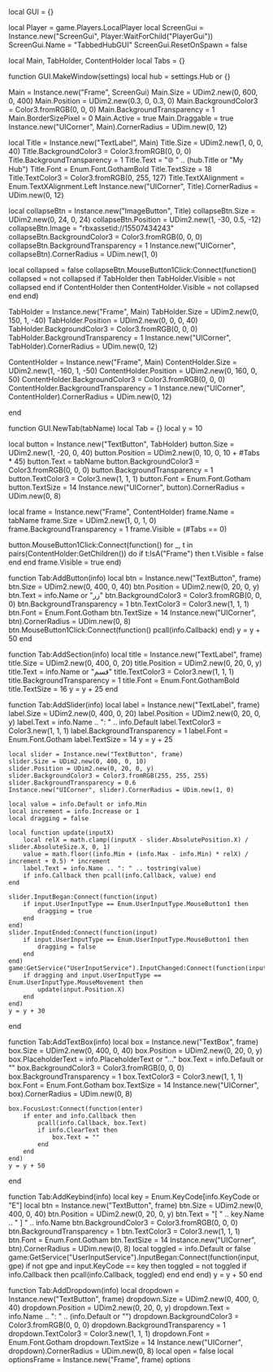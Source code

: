 local GUI = {}

local Player = game.Players.LocalPlayer local ScreenGui = Instance.new("ScreenGui", Player:WaitForChild("PlayerGui")) ScreenGui.Name = "TabbedHubGUI" ScreenGui.ResetOnSpawn = false

local Main, TabHolder, ContentHolder local Tabs = {}

function GUI.MakeWindow(settings) local hub = settings.Hub or {}

Main = Instance.new("Frame", ScreenGui)
Main.Size = UDim2.new(0, 600, 0, 400)
Main.Position = UDim2.new(0.3, 0, 0.3, 0)
Main.BackgroundColor3 = Color3.fromRGB(0, 0, 0)
Main.BackgroundTransparency = 1
Main.BorderSizePixel = 0
Main.Active = true
Main.Draggable = true
Instance.new("UICorner", Main).CornerRadius = UDim.new(0, 12)

local Title = Instance.new("TextLabel", Main)
Title.Size = UDim2.new(1, 0, 0, 40)
Title.BackgroundColor3 = Color3.fromRGB(0, 0, 0)
Title.BackgroundTransparency = 1
Title.Text = "🌐 " .. (hub.Title or "My Hub")
Title.Font = Enum.Font.GothamBold
Title.TextSize = 18
Title.TextColor3 = Color3.fromRGB(0, 255, 127)
Title.TextXAlignment = Enum.TextXAlignment.Left
Instance.new("UICorner", Title).CornerRadius = UDim.new(0, 12)

local collapseBtn = Instance.new("ImageButton", Title)
collapseBtn.Size = UDim2.new(0, 24, 0, 24)
collapseBtn.Position = UDim2.new(1, -30, 0.5, -12)
collapseBtn.Image = "rbxassetid://15507434243"
collapseBtn.BackgroundColor3 = Color3.fromRGB(0, 0, 0)
collapseBtn.BackgroundTransparency = 1
Instance.new("UICorner", collapseBtn).CornerRadius = UDim.new(1, 0)

local collapsed = false
collapseBtn.MouseButton1Click:Connect(function()
	collapsed = not collapsed
	if TabHolder then TabHolder.Visible = not collapsed end
	if ContentHolder then ContentHolder.Visible = not collapsed end
end)

TabHolder = Instance.new("Frame", Main)
TabHolder.Size = UDim2.new(0, 150, 1, -40)
TabHolder.Position = UDim2.new(0, 0, 0, 40)
TabHolder.BackgroundColor3 = Color3.fromRGB(0, 0, 0)
TabHolder.BackgroundTransparency = 1
Instance.new("UICorner", TabHolder).CornerRadius = UDim.new(0, 12)

ContentHolder = Instance.new("Frame", Main)
ContentHolder.Size = UDim2.new(1, -160, 1, -50)
ContentHolder.Position = UDim2.new(0, 160, 0, 50)
ContentHolder.BackgroundColor3 = Color3.fromRGB(0, 0, 0)
ContentHolder.BackgroundTransparency = 1
Instance.new("UICorner", ContentHolder).CornerRadius = UDim.new(0, 12)

end

function GUI.NewTab(tabName) local Tab = {} local y = 10

local button = Instance.new("TextButton", TabHolder)
button.Size = UDim2.new(1, -20, 0, 40)
button.Position = UDim2.new(0, 10, 0, 10 + #Tabs * 45)
button.Text = tabName
button.BackgroundColor3 = Color3.fromRGB(0, 0, 0)
button.BackgroundTransparency = 1
button.TextColor3 = Color3.new(1, 1, 1)
button.Font = Enum.Font.Gotham
button.TextSize = 14
Instance.new("UICorner", button).CornerRadius = UDim.new(0, 8)

local frame = Instance.new("Frame", ContentHolder)
frame.Name = tabName
frame.Size = UDim2.new(1, 0, 1, 0)
frame.BackgroundTransparency = 1
frame.Visible = (#Tabs == 0)

button.MouseButton1Click:Connect(function()
	for _, t in pairs(ContentHolder:GetChildren()) do
		if t:IsA("Frame") then t.Visible = false end
	end
	frame.Visible = true
end)

function Tab:AddButton(info)
	local btn = Instance.new("TextButton", frame)
	btn.Size = UDim2.new(0, 400, 0, 40)
	btn.Position = UDim2.new(0, 20, 0, y)
	btn.Text = info.Name or "زر"
	btn.BackgroundColor3 = Color3.fromRGB(0, 0, 0)
	btn.BackgroundTransparency = 1
	btn.TextColor3 = Color3.new(1, 1, 1)
	btn.Font = Enum.Font.Gotham
	btn.TextSize = 14
	Instance.new("UICorner", btn).CornerRadius = UDim.new(0, 8)
	btn.MouseButton1Click:Connect(function()
		pcall(info.Callback)
	end)
	y = y + 50
end

function Tab:AddSection(info)
	local title = Instance.new("TextLabel", frame)
	title.Size = UDim2.new(0, 400, 0, 20)
	title.Position = UDim2.new(0, 20, 0, y)
	title.Text = info.Name or "قسم"
	title.TextColor3 = Color3.new(1, 1, 1)
	title.BackgroundTransparency = 1
	title.Font = Enum.Font.GothamBold
	title.TextSize = 16
	y = y + 25
end

function Tab:AddSlider(info)
	local label = Instance.new("TextLabel", frame)
	label.Size = UDim2.new(0, 400, 0, 20)
	label.Position = UDim2.new(0, 20, 0, y)
	label.Text = info.Name .. ": " .. info.Default
	label.TextColor3 = Color3.new(1, 1, 1)
	label.BackgroundTransparency = 1
	label.Font = Enum.Font.Gotham
	label.TextSize = 14
	y = y + 25

	local slider = Instance.new("TextButton", frame)
	slider.Size = UDim2.new(0, 400, 0, 10)
	slider.Position = UDim2.new(0, 20, 0, y)
	slider.BackgroundColor3 = Color3.fromRGB(255, 255, 255)
	slider.BackgroundTransparency = 0.6
	Instance.new("UICorner", slider).CornerRadius = UDim.new(1, 0)

	local value = info.Default or info.Min
	local increment = info.Increase or 1
	local dragging = false

	local function update(inputX)
		local relX = math.clamp((inputX - slider.AbsolutePosition.X) / slider.AbsoluteSize.X, 0, 1)
		value = math.floor((info.Min + (info.Max - info.Min) * relX) / increment + 0.5) * increment
		label.Text = info.Name .. ": " .. tostring(value)
		if info.Callback then pcall(info.Callback, value) end
	end

	slider.InputBegan:Connect(function(input)
		if input.UserInputType == Enum.UserInputType.MouseButton1 then
			dragging = true
		end
	end)
	slider.InputEnded:Connect(function(input)
		if input.UserInputType == Enum.UserInputType.MouseButton1 then
			dragging = false
		end
	end)
	game:GetService("UserInputService").InputChanged:Connect(function(input)
		if dragging and input.UserInputType == Enum.UserInputType.MouseMovement then
			update(input.Position.X)
		end
	end)
	y = y + 30
end

function Tab:AddTextBox(info)
	local box = Instance.new("TextBox", frame)
	box.Size = UDim2.new(0, 400, 0, 40)
	box.Position = UDim2.new(0, 20, 0, y)
	box.PlaceholderText = info.PlaceholderText or "..."
	box.Text = info.Default or ""
	box.BackgroundColor3 = Color3.fromRGB(0, 0, 0)
	box.BackgroundTransparency = 1
	box.TextColor3 = Color3.new(1, 1, 1)
	box.Font = Enum.Font.Gotham
	box.TextSize = 14
	Instance.new("UICorner", box).CornerRadius = UDim.new(0, 8)

	box.FocusLost:Connect(function(enter)
		if enter and info.Callback then
			pcall(info.Callback, box.Text)
			if info.ClearText then
				box.Text = ""
			end
		end
	end)
	y = y + 50
end

function Tab:AddKeybind(info)
	local key = Enum.KeyCode[info.KeyCode or "E"]
	local btn = Instance.new("TextButton", frame)
	btn.Size = UDim2.new(0, 400, 0, 40)
	btn.Position = UDim2.new(0, 20, 0, y)
	btn.Text = "[ " .. key.Name .. " ] " .. info.Name
	btn.BackgroundColor3 = Color3.fromRGB(0, 0, 0)
	btn.BackgroundTransparency = 1
	btn.TextColor3 = Color3.new(1, 1, 1)
	btn.Font = Enum.Font.Gotham
	btn.TextSize = 14
	Instance.new("UICorner", btn).CornerRadius = UDim.new(0, 8)
	local toggled = info.Default or false
	game:GetService("UserInputService").InputBegan:Connect(function(input, gpe)
		if not gpe and input.KeyCode == key then
			toggled = not toggled
			if info.Callback then pcall(info.Callback, toggled) end
		end
	end)
	y = y + 50
end

function Tab:AddDropdown(info)
	local dropdown = Instance.new("TextButton", frame)
	dropdown.Size = UDim2.new(0, 400, 0, 40)
	dropdown.Position = UDim2.new(0, 20, 0, y)
	dropdown.Text = info.Name .. ": " .. (info.Default or "")
	dropdown.BackgroundColor3 = Color3.fromRGB(0, 0, 0)
	dropdown.BackgroundTransparency = 1
	dropdown.TextColor3 = Color3.new(1, 1, 1)
	dropdown.Font = Enum.Font.Gotham
	dropdown.TextSize = 14
	Instance.new("UICorner", dropdown).CornerRadius = UDim.new(0, 8)
	local open = false
	local optionsFrame = Instance.new("Frame", frame)
	options

